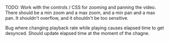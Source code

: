 

TODO: Work with the controls / CSS for zooming and panning the video. There should be a min zoom and a max zoom, and a min pan and a max pan. It shouldn't overflow, and it shouldn't be too sensitive.


Bug where changing playback rate while playing causes elapsed time to get desynced. Should update elapsed time at the moment of the chagne.